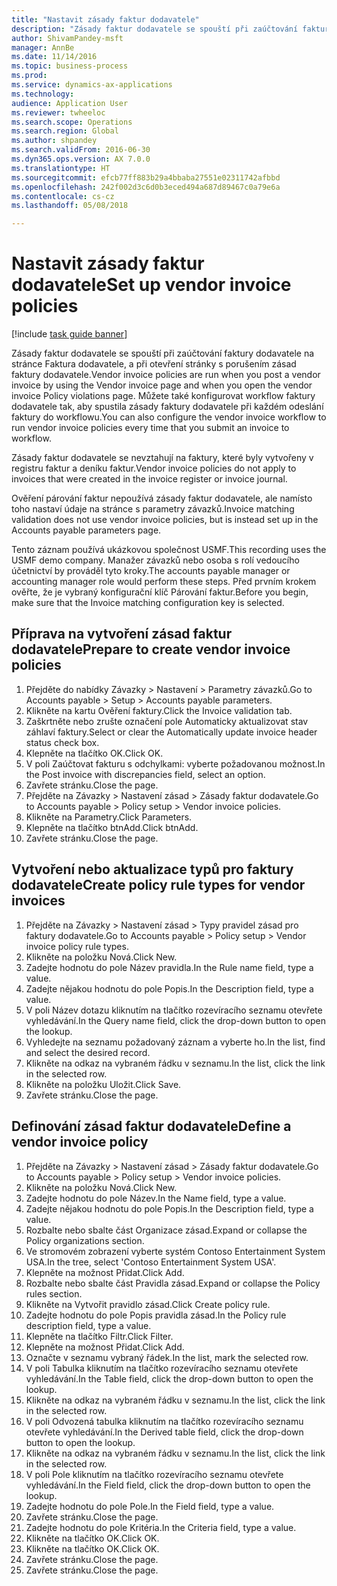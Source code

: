 ```yaml
--- 
title: "Nastavit zásady faktur dodavatele"
description: "Zásady faktur dodavatele se spouští při zaúčtování faktury dodavatele na stránce Faktura dodavatele, a při otevření stránky s porušením zásad faktury dodavatele."
author: ShivamPandey-msft
manager: AnnBe
ms.date: 11/14/2016
ms.topic: business-process
ms.prod: 
ms.service: dynamics-ax-applications
ms.technology: 
audience: Application User
ms.reviewer: twheeloc
ms.search.scope: Operations
ms.search.region: Global
ms.author: shpandey
ms.search.validFrom: 2016-06-30
ms.dyn365.ops.version: AX 7.0.0
ms.translationtype: HT
ms.sourcegitcommit: efcb77ff883b29a4bbaba27551e02311742afbbd
ms.openlocfilehash: 242f002d3c6d0b3eced494a687d89467c0a79e6a
ms.contentlocale: cs-cz
ms.lasthandoff: 05/08/2018

---
```

# <a name="set-up-vendor-invoice-policies"></a><span data-ttu-id="59277-103">Nastavit zásady faktur dodavatele</span><span class="sxs-lookup"><span data-stu-id="59277-103">Set up vendor invoice policies</span></span>

[!include [task guide banner](../../includes/task-guide-banner.md)]

<span data-ttu-id="59277-104">Zásady faktur dodavatele se spouští při zaúčtování faktury dodavatele na stránce Faktura dodavatele, a při otevření stránky s porušením zásad faktury dodavatele.</span><span class="sxs-lookup"><span data-stu-id="59277-104">Vendor invoice policies are run when you post a vendor invoice by using the Vendor invoice page and when you open the vendor invoice Policy violations page.</span></span> <span data-ttu-id="59277-105">Můžete také konfigurovat workflow faktury dodavatele tak, aby spustila zásady faktury dodavatele při každém odeslání faktury do workflowu.</span><span class="sxs-lookup"><span data-stu-id="59277-105">You can also configure the vendor invoice workflow to run vendor invoice policies every time that you submit an invoice to workflow.</span></span> 

<span data-ttu-id="59277-106">Zásady faktur dodavatele se nevztahují na faktury, které byly vytvořeny v registru faktur a deníku faktur.</span><span class="sxs-lookup"><span data-stu-id="59277-106">Vendor invoice policies do not apply to invoices that were created in the invoice register or invoice journal.</span></span> 

<span data-ttu-id="59277-107">Ověření párování faktur nepoužívá zásady faktur dodavatele, ale namísto toho nastaví údaje na stránce s parametry závazků.</span><span class="sxs-lookup"><span data-stu-id="59277-107">Invoice matching validation does not use vendor invoice policies, but is instead set up in the Accounts payable parameters page.</span></span>

<span data-ttu-id="59277-108">Tento záznam používá ukázkovou společnost USMF.</span><span class="sxs-lookup"><span data-stu-id="59277-108">This recording uses the USMF demo company.</span></span> <span data-ttu-id="59277-109">Manažer závazků nebo osoba s rolí vedoucího účetnictví by prováděl tyto kroky.</span><span class="sxs-lookup"><span data-stu-id="59277-109">The accounts payable manager or accounting manager role would perform these steps.</span></span> <span data-ttu-id="59277-110">Před prvním krokem ověřte, že je vybraný konfigurační klíč Párování faktur.</span><span class="sxs-lookup"><span data-stu-id="59277-110">Before you begin, make sure that the Invoice matching configuration key is selected.</span></span>


## <a name="prepare-to-create-vendor-invoice-policies"></a><span data-ttu-id="59277-111">Příprava na vytvoření zásad faktur dodavatele</span><span class="sxs-lookup"><span data-stu-id="59277-111">Prepare to create vendor invoice policies</span></span>
1. <span data-ttu-id="59277-112">Přejděte do nabídky Závazky > Nastavení > Parametry závazků.</span><span class="sxs-lookup"><span data-stu-id="59277-112">Go to Accounts payable > Setup > Accounts payable parameters.</span></span>
2. <span data-ttu-id="59277-113">Klikněte na kartu Ověření faktury.</span><span class="sxs-lookup"><span data-stu-id="59277-113">Click the Invoice validation tab.</span></span>
3. <span data-ttu-id="59277-114">Zaškrtněte nebo zrušte označení pole Automaticky aktualizovat stav záhlaví faktury.</span><span class="sxs-lookup"><span data-stu-id="59277-114">Select or clear the Automatically update invoice header status check box.</span></span>
4. <span data-ttu-id="59277-115">Klepněte na tlačítko OK.</span><span class="sxs-lookup"><span data-stu-id="59277-115">Click OK.</span></span>
5. <span data-ttu-id="59277-116">V poli Zaúčtovat fakturu s odchylkami: vyberte požadovanou možnost.</span><span class="sxs-lookup"><span data-stu-id="59277-116">In the Post invoice with discrepancies field, select an option.</span></span>
6. <span data-ttu-id="59277-117">Zavřete stránku.</span><span class="sxs-lookup"><span data-stu-id="59277-117">Close the page.</span></span>
7. <span data-ttu-id="59277-118">Přejděte na Závazky > Nastavení zásad > Zásady faktur dodavatele.</span><span class="sxs-lookup"><span data-stu-id="59277-118">Go to Accounts payable > Policy setup > Vendor invoice policies.</span></span>
8. <span data-ttu-id="59277-119">Klikněte na Parametry.</span><span class="sxs-lookup"><span data-stu-id="59277-119">Click Parameters.</span></span>
9. <span data-ttu-id="59277-120">Klepněte na tlačítko btnAdd.</span><span class="sxs-lookup"><span data-stu-id="59277-120">Click btnAdd.</span></span>
10. <span data-ttu-id="59277-121">Zavřete stránku.</span><span class="sxs-lookup"><span data-stu-id="59277-121">Close the page.</span></span>

## <a name="create-policy-rule-types-for-vendor-invoices"></a><span data-ttu-id="59277-122">Vytvoření nebo aktualizace typů pro faktury dodavatele</span><span class="sxs-lookup"><span data-stu-id="59277-122">Create policy rule types for vendor invoices</span></span>
1. <span data-ttu-id="59277-123">Přejděte na Závazky > Nastavení zásad > Typy pravidel zásad pro faktury dodavatele.</span><span class="sxs-lookup"><span data-stu-id="59277-123">Go to Accounts payable > Policy setup > Vendor invoice policy rule types.</span></span>
2. <span data-ttu-id="59277-124">Klikněte na položku Nová.</span><span class="sxs-lookup"><span data-stu-id="59277-124">Click New.</span></span>
3. <span data-ttu-id="59277-125">Zadejte hodnotu do pole Název pravidla.</span><span class="sxs-lookup"><span data-stu-id="59277-125">In the Rule name field, type a value.</span></span>
4. <span data-ttu-id="59277-126">Zadejte nějakou hodnotu do pole Popis.</span><span class="sxs-lookup"><span data-stu-id="59277-126">In the Description field, type a value.</span></span>
5. <span data-ttu-id="59277-127">V poli Název dotazu kliknutím na tlačítko rozevíracího seznamu otevřete vyhledávání.</span><span class="sxs-lookup"><span data-stu-id="59277-127">In the Query name field, click the drop-down button to open the lookup.</span></span>
6. <span data-ttu-id="59277-128">Vyhledejte na seznamu požadovaný záznam a vyberte ho.</span><span class="sxs-lookup"><span data-stu-id="59277-128">In the list, find and select the desired record.</span></span>
7. <span data-ttu-id="59277-129">Klikněte na odkaz na vybraném řádku v seznamu.</span><span class="sxs-lookup"><span data-stu-id="59277-129">In the list, click the link in the selected row.</span></span>
8. <span data-ttu-id="59277-130">Klikněte na položku Uložit.</span><span class="sxs-lookup"><span data-stu-id="59277-130">Click Save.</span></span>
9. <span data-ttu-id="59277-131">Zavřete stránku.</span><span class="sxs-lookup"><span data-stu-id="59277-131">Close the page.</span></span>

## <a name="define-a-vendor-invoice-policy"></a><span data-ttu-id="59277-132">Definování zásad faktur dodavatele</span><span class="sxs-lookup"><span data-stu-id="59277-132">Define a vendor invoice policy</span></span>
1. <span data-ttu-id="59277-133">Přejděte na Závazky > Nastavení zásad > Zásady faktur dodavatele.</span><span class="sxs-lookup"><span data-stu-id="59277-133">Go to Accounts payable > Policy setup > Vendor invoice policies.</span></span>
2. <span data-ttu-id="59277-134">Klikněte na položku Nová.</span><span class="sxs-lookup"><span data-stu-id="59277-134">Click New.</span></span>
3. <span data-ttu-id="59277-135">Zadejte hodnotu do pole Název.</span><span class="sxs-lookup"><span data-stu-id="59277-135">In the Name field, type a value.</span></span>
4. <span data-ttu-id="59277-136">Zadejte nějakou hodnotu do pole Popis.</span><span class="sxs-lookup"><span data-stu-id="59277-136">In the Description field, type a value.</span></span>
5. <span data-ttu-id="59277-137">Rozbalte nebo sbalte část Organizace zásad.</span><span class="sxs-lookup"><span data-stu-id="59277-137">Expand or collapse the Policy organizations section.</span></span>
6. <span data-ttu-id="59277-138">Ve stromovém zobrazení vyberte systém Contoso Entertainment System USA.</span><span class="sxs-lookup"><span data-stu-id="59277-138">In the tree, select 'Contoso Entertainment System USA'.</span></span>
7. <span data-ttu-id="59277-139">Klepněte na možnost Přidat.</span><span class="sxs-lookup"><span data-stu-id="59277-139">Click Add.</span></span>
8. <span data-ttu-id="59277-140">Rozbalte nebo sbalte část Pravidla zásad.</span><span class="sxs-lookup"><span data-stu-id="59277-140">Expand or collapse the Policy rules section.</span></span>
9. <span data-ttu-id="59277-141">Klikněte na Vytvořit pravidlo zásad.</span><span class="sxs-lookup"><span data-stu-id="59277-141">Click Create policy rule.</span></span>
10. <span data-ttu-id="59277-142">Zadejte hodnotu do pole Popis pravidla zásad.</span><span class="sxs-lookup"><span data-stu-id="59277-142">In the Policy rule description field, type a value.</span></span>
11. <span data-ttu-id="59277-143">Klepněte na tlačítko Filtr.</span><span class="sxs-lookup"><span data-stu-id="59277-143">Click Filter.</span></span>
12. <span data-ttu-id="59277-144">Klepněte na možnost Přidat.</span><span class="sxs-lookup"><span data-stu-id="59277-144">Click Add.</span></span>
13. <span data-ttu-id="59277-145">Označte v seznamu vybraný řádek.</span><span class="sxs-lookup"><span data-stu-id="59277-145">In the list, mark the selected row.</span></span>
14. <span data-ttu-id="59277-146">V poli Tabulka kliknutím na tlačítko rozevíracího seznamu otevřete vyhledávání.</span><span class="sxs-lookup"><span data-stu-id="59277-146">In the Table field, click the drop-down button to open the lookup.</span></span>
15. <span data-ttu-id="59277-147">Klikněte na odkaz na vybraném řádku v seznamu.</span><span class="sxs-lookup"><span data-stu-id="59277-147">In the list, click the link in the selected row.</span></span>
16. <span data-ttu-id="59277-148">V poli Odvozená tabulka kliknutím na tlačítko rozevíracího seznamu otevřete vyhledávání.</span><span class="sxs-lookup"><span data-stu-id="59277-148">In the Derived table field, click the drop-down button to open the lookup.</span></span>
17. <span data-ttu-id="59277-149">Klikněte na odkaz na vybraném řádku v seznamu.</span><span class="sxs-lookup"><span data-stu-id="59277-149">In the list, click the link in the selected row.</span></span>
18. <span data-ttu-id="59277-150">V poli Pole kliknutím na tlačítko rozevíracího seznamu otevřete vyhledávání.</span><span class="sxs-lookup"><span data-stu-id="59277-150">In the Field field, click the drop-down button to open the lookup.</span></span>
19. <span data-ttu-id="59277-151">Zadejte hodnotu do pole Pole.</span><span class="sxs-lookup"><span data-stu-id="59277-151">In the Field field, type a value.</span></span>
20. <span data-ttu-id="59277-152">Zavřete stránku.</span><span class="sxs-lookup"><span data-stu-id="59277-152">Close the page.</span></span>
21. <span data-ttu-id="59277-153">Zadejte hodnotu do pole Kritéria.</span><span class="sxs-lookup"><span data-stu-id="59277-153">In the Criteria field, type a value.</span></span>
22. <span data-ttu-id="59277-154">Klikněte na tlačítko OK.</span><span class="sxs-lookup"><span data-stu-id="59277-154">Click OK.</span></span>
23. <span data-ttu-id="59277-155">Klikněte na tlačítko OK.</span><span class="sxs-lookup"><span data-stu-id="59277-155">Click OK.</span></span>
24. <span data-ttu-id="59277-156">Zavřete stránku.</span><span class="sxs-lookup"><span data-stu-id="59277-156">Close the page.</span></span>
25. <span data-ttu-id="59277-157">Zavřete stránku.</span><span class="sxs-lookup"><span data-stu-id="59277-157">Close the page.</span></span>


